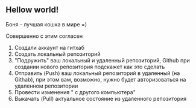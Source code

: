 ## Hellow world!

Боня - лучшая кошка в мире =)

Совершенно с этим согласен

1. Создали аккаунт на гитхаб
2. Создать локальный репозиторий
3. "Подружить" ваш локальный и удаленный репозиторий, Github при создании нового репозитория подскажет как это сделать
4. Отправить (Push) ваш локальный репозиторий в удаленный (на Githab), при этом вам, возможно, нужно будет авторизоваться на удаленном репозитории
5. Провести изменения " с другого компьютера" 
5. Выкачать (Pull) актуальное состояние из удаленного репозитория